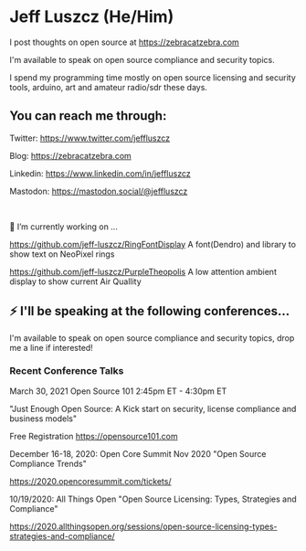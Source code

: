 

# Jeff Luszcz (He/Him)

I post thoughts on open source at https://zebracatzebra.com 


I'm available to speak on open source compliance and security topics.


I spend my programming time mostly on open source licensing and security tools, arduino, art and amateur radio/sdr these days.



## You can reach me through:

Twitter:  https://www.twitter.com/jeffluszcz

Blog:     https://zebracatzebra.com

Linkedin: https://www.linkedin.com/in/jeffluszcz

Mastodon: https://mastodon.social/@jeffluszcz



 &nbsp;
 &nbsp;
  

🔭 I’m currently working on ...
  
  https://github.com/jeff-luszcz/RingFontDisplay A font(Dendro) and library to show text on NeoPixel rings
  
  https://github.com/jeff-luszcz/PurpleTheopolis A low attention ambient display to show current Air Quallity
  
## ⚡ I'll be speaking at the following conferences...


I'm available to speak on open source compliance and security topics, drop me a line if interested!



### Recent Conference Talks


March 30, 2021 Open Source 101 2:45pm ET - 4:30pm ET

"Just Enough Open Source: A Kick start on security, license compliance and business models"

Free Registration https://opensource101.com

December 16-18, 2020: Open Core Summit Nov 2020 "Open Source Compliance Trends" 

https://2020.opencoresummit.com/tickets/ 


10/19/2020: All Things Open "Open Source Licensing: Types, Strategies and Compliance"

https://2020.allthingsopen.org/sessions/open-source-licensing-types-strategies-and-compliance/ 


<!--
**jeff-luszcz/jeff-luszcz** is a ✨ _special_ ✨ repository because its `README.md` (this file) appears on your GitHub profile.

Here are some ideas to get you started:

- 🔭 I’m currently working on ...
- 🌱 I’m currently learning ...
- 👯 I’m looking to collaborate on ...
- 🤔 I’m looking for help with ...
- 💬 Ask me about ...
- 📫 How to reach me: ...
- 😄 Pronouns: ...
- ⚡ Fun fact: ...
-->
